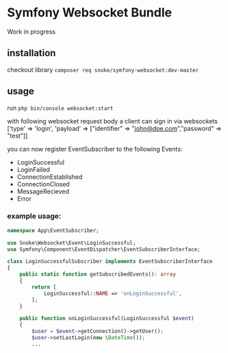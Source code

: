 # Symfony Websocket Bundle
Work in progress

## installation

checkout library `composer req snoke/symfony-websocket:dev-master`

## usage

run `php bin/console websocket:start`

with following websocket request body a client can sign in via websockets
['type' => 'login', 'payload' => ["identifier" => "john@doe.com","password" => "test"]]

you can now register EventSubscriber to the following Events:
- LoginSuccessful
- LoginFailed
- ConnectionEstablished
- ConnectionClosed
- MessageRecieved
- Error

### example usage:
```php
namespace App\EventSubscriber;

use Snoke\Websocket\Event\LoginSuccessful;
use Symfony\Component\EventDispatcher\EventSubscriberInterface;

class LoginSuccessfulSubscriber implements EventSubscriberInterface
{
    public static function getSubscribedEvents(): array
    {
        return [
            LoginSuccessful::NAME => 'onLoginSuccessful',
        ];
    }

    public function onLoginSuccessful(LoginSuccessful $event)
    {
        $user = $event->getConnection()->getUser();
        $user->setLastLogin(new \DateTime());
        ...
```
